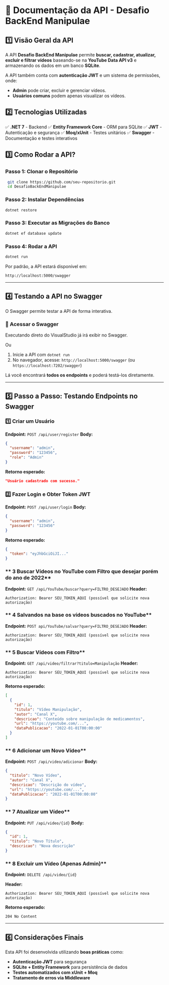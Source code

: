 # 📌 Documentação da API - Desafio BackEnd Manipulae

## **1️⃣ Visão Geral da API**
A API **Desafio BackEnd Manipulae** permite **buscar, cadastrar, atualizar, excluir e filtrar vídeos** baseando-se na **YouTube Data API v3** e armazenando os dados em um banco **SQLite**.

A API também conta com **autenticação JWT** e um sistema de permissões, onde:
- **Admin** pode criar, excluir e gerenciar vídeos.
- **Usuários comuns** podem apenas visualizar os vídeos.


## **2️⃣ Tecnologias Utilizadas**
✅ **.NET 7** - Backend
✅ **Entity Framework Core** - ORM para SQLite
✅ **JWT** - Autenticação e segurança
✅ **Moq/xUnit** - Testes unitários
✅ **Swagger** - Documentação e testes interativos


## **3️⃣ Como Rodar a API?**

### **Passo 1: Clonar o Repositório**
```sh
 git clone https://github.com/seu-repositorio.git
 cd DesafioBackEndManipulae
```

### **Passo 2: Instalar Dependências**
```sh
dotnet restore
```

### **Passo 3: Executar as Migrações do Banco**
```sh
dotnet ef database update
```

### **Passo 4: Rodar a API**
```sh
dotnet run
```

Por padrão, a API estará disponível em:
```
http://localhost:5000/swagger
```

---
## **4️⃣ Testando a API no Swagger**
O Swagger permite testar a API de forma interativa.

### **📌 Acessar o Swagger**

Executando direto do VisualStudio já irá exibir no Swagger.

Ou

1. Inicie a API com `dotnet run`
2. No navegador, acesse: `http://localhost:5000/swagger` (ou `https://localhost:7202/swagger`)

Lá você encontrará **todos os endpoints** e poderá testá-los diretamente.

---
## **5️⃣ Passo a Passo: Testando Endpoints no Swagger**

### **1️⃣ Criar um Usuário**
**Endpoint:** `POST /api/user/register`
**Body:**
```json
{
  "username": "admin",
  "password": "123456",
  "role": "Admin"
}
```
**Retorno esperado:**
```json
"Usuário cadastrado com sucesso."
```

### **2️⃣ Fazer Login e Obter Token JWT**
**Endpoint:** `POST /api/user/login`
**Body:**
```json
{
  "username": "admin",
  "password": "123456"
}
```
**Retorno esperado:**
```json
{
  "token": "eyJhbGciOiJI..."
}
```

### ** 3 Buscar Vídeos no YouTube com Filtro que desejar porém do ano de 2022**
**Endpoint:** `GET /api/YouTube/buscar?query=FILTRO_DESEJADO`
**Header:**
```
Authorization: Bearer SEU_TOKEN_AQUI (possível que solicite nova autorização)
```

### ** 4 Salvandos na base os vídeos buscados no YouTube**
**Endpoint:** `POST api/YouTube/salvar?query=FILTRO_DESEJADO`
**Header:**
```
Authorization: Bearer SEU_TOKEN_AQUI (possível que solicite nova autorização)
```


### ** 5 Buscar Vídeos com Filtro**
**Endpoint:** `GET /api/video/filtrar?titulo=Manipulação`
**Header:**
```
Authorization: Bearer SEU_TOKEN_AQUI (possível que solicite nova autorização)
```

**Retorno esperado:**
```json
[
  {
    "id": 1,
    "titulo": "Vídeo Manipulação",
    "autor": "Canal X",
    "descricao": "Conteúdo sobre manipulação de medicamentos",
    "url": "https://youtube.com/...",
    "dataPublicacao": "2022-01-01T00:00:00"
  }
]
```

### ** 6 Adicionar um Novo Vídeo**
**Endpoint:** `POST /api/video/adicionar`
**Body:**
```json
{
  "titulo": "Novo Vídeo",
  "autor": "Canal X",
  "descricao": "Descrição do vídeo",
  "url": "https://youtube.com/...",
  "dataPublicacao": "2022-01-01T00:00:00"
}
```

### ** 7 Atualizar um Vídeo**
**Endpoint:** `PUT /api/video/{id}`
**Body:**
```json
{
  "id": 1,
  "titulo": "Novo Título",
  "descricao": "Nova descrição"
}
```

### ** 8 Excluir um Vídeo (Apenas Admin)**
**Endpoint:** `DELETE /api/video/{id}`

**Header:**
```
Authorization: Bearer SEU_TOKEN_AQUI (possível que solicite nova autorização)
```

**Retorno esperado:**
```
204 No Content
```

---
## **6️⃣ Considerações Finais**
Esta API foi desenvolvida utilizando **boas práticas** como:
- **Autenticação JWT** para segurança
- **SQLite + Entity Framework** para persistência de dados
- **Testes automatizados com xUnit + Moq**
- **Tratamento de erros via Middleware**


